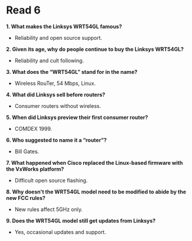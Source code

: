 # Read 6

**1. What makes the Linksys WRT54GL famous?**
   - Reliability and open source support.

**2. Given its age, why do people continue to buy the Linksys WRT54GL?**
   - Reliability and cult following.

**3. What does the “WRT54GL” stand for in the name?**
   - Wireless RouTer, 54 Mbps, Linux.

**4. What did Linksys sell before routers?**
   - Consumer routers without wireless.

**5. When did Linksys preview their first consumer router?**
   - COMDEX 1999.

**6. Who suggested to name it a “router”?**
   - Bill Gates.

**7. What happened when Cisco replaced the Linux-based firmware with the VxWorks platform?**
   - Difficult open source flashing.

**8. Why doesn't the WRT54GL model need to be modified to abide by the new FCC rules?**
   - New rules affect 5GHz only.

**9. Does the WRT54GL model still get updates from Linksys?**
   - Yes, occasional updates and support.
